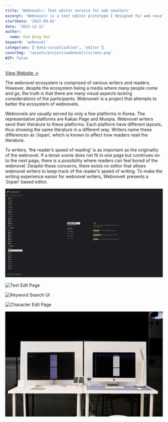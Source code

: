 ```yaml
---
title: 'Webnovelr: Text editor service for web novelers'
excerpt: 'Webnovelr is a text editor prototype I designed for web novelers. To figure out the necessary features of the service, I conducted an interview on experts and created a prototype website for the editor based the research'
startDate: '2022-09-01'
date: '2022-12-11'
author:
  name: Kim Dong Hun
keyword: 'webnovel'
categories: ['data-visualization', 'editor']
coverImg: '/assets/project/webnovelr/screen.png'
WIP: false
---
```


[View Website →](https://hunkim98.github.io/webnovelr/)

The webnovel ecosystem is comprised of various writers and readers. However, despite the ecosystem being a media where many people come and go, the truth is that there are many visual aspects lacking considerations of the participants. Webnovelr is a project that attempts to better the ecosystem of webnovels.

Webnovels are usually served by only a few platforms in Korea. The representative platforms are Kakao Page and Munpia. Webnovel writers send their literature to these platforms. Each platform have different layouts, thus showing the same literature in a different way. Writers name these differences as ‘Jopan’, which is known to affect how readers read the literature.

To writers, ‘the reader’s speed of reading’ is as important as the originality of the webnovel. If a tense scene does not fit in one page but continues on to the next page, there is a possibility where readers can feel bored of the webnovel. Despite these concerns, there exists no editor that allows webnovel writers to keep track of the reader’s speed of writing. To make the writing experience easier for webnovel writers, Webnovelr presents a ‘Jopan’ based editor.

![Home Screen](/assets/project/webnovelr/home.png)

![Text Edit Page](/assets/project/webnovelr/edit.png)

![Keyword Search UI](/assets/project/webnovelr/keyword_search.png)

![Character Edit Page](/assets/project/webnovelr/character_list.png)

![Exhibition at Seoul National University](/assets/project/webnovelr/installation.jpg)
